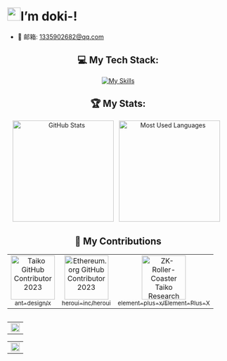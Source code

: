 <h1><img src="https://emojis.slackmojis.com/emojis/images/1531849430/4246/blob-sunglasses.gif?1531849430" width="30"/>I’m doki-!</h1>

<!--- 🔭 掘金: <a href="https://juejin.cn/user/3035127759767981/posts" target="_blank">https://juejin.cn/user/3035127759767981/posts</a> -->
- 🌱 邮箱: 1335902682@qq.com
<!-- - 🤔 I’m looking for help with 
- 💬 Ask me about ..........
- 📫 How to reach me: .......
- 😄 Pronouns: .........
- ⚡ Fun fact: ..... -->

<div align="center">

<!-- ## 💡 A Quote:

[![A random quote](https://quotes-github-readme.vercel.app/api?type=horizontal&theme=dark)](https://github.com/piyushsuthar/github-readme-quotes) -->

## 💻 My Tech Stack:

[![My Skills](https://skillicons.dev/icons?i=html,css,js,ts,vue,react,nextjs,java,mysql,vite,webpack)](https://skillicons.dev)


## 🏆 My Stats:

<p>
    <img height=230 alt="GitHub Stats" src="https://github-readme-stats.vercel.app/api?username=IsDyh01&show_icons=true&count_private=true&theme=dark&show=reviews,prs_merged,prs_merged_percentage" />&nbsp;&nbsp;
    <img height=230 alt="Most Used Languages" src="https://github-readme-stats.vercel.app/api/top-langs/?username=IsDyh01&layout=compact&theme=dark" />&nbsp;&nbsp;
</p>

## 🤝 My Contributions

<table>
  <tr>
    <td align="center">
      <a href="https://github.com/ant-design/x" target="_blank">
        <img src="https://avatars.githubusercontent.com/u/12101536?s=100&v=4" width="100px;" alt="Taiko GitHub Contributor 2023"/>
        <br />
        <sub>ant-design/x</sub>
      </a>
    </td>
    <td align="center">
      <a href="https://github.com/heroui-inc/heroui" target="_blank">
        <img src="https://avatars.githubusercontent.com/u/86160567?s=100&v=4" width="100px;" alt="Ethereum.org GitHub Contributor 2023"/>
        <br />
        <sub>heroui-inc/heroui</sub>
      </a>
    </td>
    <td align="center">
      <a href="https://github.com/element-plus-x/Element-Plus-X" target="_blank">
        <img src="https://avatars.githubusercontent.com/u/208607710?s=80&v=4" width="100px;" alt="ZK-Roller-Coaster Taiko Research Contributor"/>
        <br />
        <sub>element-plus-x/Element-Plus-X</sub>
      </a>
    </td>
  </tr>
</table>

## 

<table align="center">
  <tr>
    <td colspan="2">
      <img width="100%" src="https://github-readme-activity-graph.vercel.app/graph?username=IsDyh01&area=true&hide_border=true&theme=redical" />
    </td>
  </tr>
</table>

<table align="center">
  <tr>
    <td colspan="2">
      <img width="100%" src="https://github-trophies.vercel.app/?username=IsDyh01&theme=dracula" />
    </td>
  </tr>
</table>


</div>
